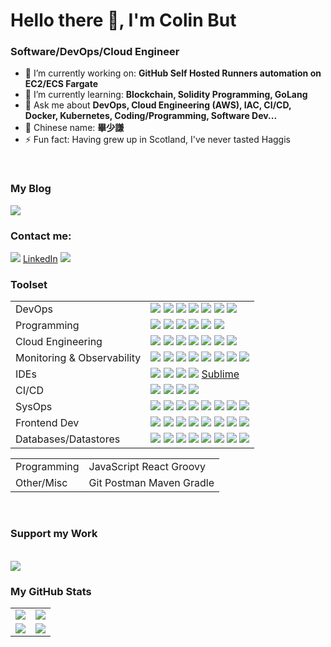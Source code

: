 # Hello there 👋, I'm Colin But

### Software/DevOps/Cloud Engineer

- 🔭 I’m currently working on: __GitHub Self Hosted Runners automation on EC2/ECS Fargate__ 
- 🌱 I’m currently learning: __Blockchain, Solidity Programming, GoLang__
- 💬 Ask me about __DevOps, Cloud Engineering (AWS), IAC, CI/CD, Docker, Kubernetes, Coding/Programming, Software Dev...__
- 🧧 Chinese name: __畢少謙__
- ⚡ Fun fact: Having grew up in Scotland, I've never tasted Haggis

<br/>

### My Blog

<a href="https://colin-but.medium.com/"><img src="https://www.vectorlogo.zone/logos/medium/medium-ar21.svg"/></a>

### Contact me:

<a href="https://twitter.com/Colin_But"><img src="https://www.vectorlogo.zone/logos/twitter/twitter-icon.svg"/></a>
<a href="https://www.linkedin.com/in/colinbut/">LinkedIn</a>
<a href="https://www.pinterest.co.uk/colinbut"><img src="https://www.vectorlogo.zone/logos/pinterest/pinterest-icon.svg"/></a>

### Toolset

<table>
    <tr>
        <td>DevOps</td>
        <td>
            <a href=""><img src="https://www.vectorlogo.zone/logos/terraformio/terraformio-icon.svg"/></a>
            <a href=""><img src="https://www.vectorlogo.zone/logos/packerio/packerio-icon.svg"/></a>
            <a href=""><img src="https://www.vectorlogo.zone/logos/ansible/ansible-icon.svg"/></a>
            <a href=""><img src="https://github.com/devicons/devicon/blob/v2.13.0/icons/vagrant/vagrant-original.svg"/></a>
            <a href=""><img src="https://www.vectorlogo.zone/logos/chefio/chefio-icon.svg"/></a>
            <a href=""><img src="https://www.vectorlogo.zone/logos/jfrog/jfrog-icon.svg"/></a>
            <a href=""><img src="https://www.vectorlogo.zone/logos/nginx/nginx-icon.svg"/></a>
        </td>
    </tr>
    <tr>
        <td>Programming</td>
        <td>
            <a href=""><img src="https://github.com/devicons/devicon/blob/v2.13.0/icons/java/java-original.svg"/></a>
            <a href=""><img src="https://github.com/devicons/devicon/blob/v2.13.0/icons/spring/spring-original.svg"/></a>
            <a href=""><img src="https://github.com/devicons/devicon/blob/v2.13.0/icons/python/python-original.svg"/></a>
            <a href=""><img src="https://www.vectorlogo.zone/logos/kotlinlang/kotlinlang-icon.svg"/></a>
            <a href=""><img src="https://github.com/devicons/devicon/blob/v2.13.0/icons/groovy/groovy-original.svg"/></a>
            <a href=""><img src="https://www.vectorlogo.zone/logos/pocoo_flask/pocoo_flask-icon.svg"/></a>
        </td>
    </tr>
    <tr>
        <td>Cloud Engineering</td>
        <td>
            <a href=""><img src="https://github.com/devicons/devicon/blob/v2.13.0/icons/amazonwebservices/amazonwebservices-original.svg"/></a>
            <a href=""><img src="https://www.vectorlogo.zone/logos/amazon_cloudformation/amazon_cloudformation-icon.svg"/></a>
            <a href=""><img src="https://www.vectorlogo.zone/logos/amazon_eks/amazon_eks-icon.svg"/></a>
            <a href=""><img src="https://www.vectorlogo.zone/logos/amazon_ecs/amazon_ecs-icon.svg"/></a>
            <a href=""><img src="https://www.vectorlogo.zone/logos/amazon_elasticcontainer/amazon_elasticcontainer-icon.svg"/></a>
            <a href=""><img src="https://www.vectorlogo.zone/logos/amazon_cloudwatch/amazon_cloudwatch-icon.svg"/></a>
            <a href=""><img src="https://www.vectorlogo.zone/logos/serverless/serverless-icon.svg"/></a>
            <a href=""><img src=""/></a>
            <a href=""><img src=""/></a>
        </td>
    </tr>
    <tr>
        <td>Monitoring & Observability</td>
        <td>
            <a href=""><img src="https://www.vectorlogo.zone/logos/splunk/splunk-icon.svg"/></a>
            <a href=""><img src="https://www.vectorlogo.zone/logos/datadoghq/datadoghq-icon.svg"/></a>
            <a href=""><img src="https://www.vectorlogo.zone/logos/elastic/elastic-icon.svg"/></a>
            <a href=""><img src="https://www.vectorlogo.zone/logos/elasticco_logstash/elasticco_logstash-icon.svg"/></a>
            <a href=""><img src="https://www.vectorlogo.zone/logos/elasticco_kibana/elasticco_kibana-icon.svg"/></a>
            <a href=""><img src="https://www.vectorlogo.zone/logos/appdynamics/appdynamics-icon.svg"/></a>
            <a href=""><img src="https://www.vectorlogo.zone/logos/prometheusio/prometheusio-icon.svg"/></a>
            <a href=""><img src="https://www.vectorlogo.zone/logos/sumologic/sumologic-icon.svg"/></a>
        </td>
    </tr>
    <tr>
        <td>IDEs</td>
        <td>
            <a href=""><img src="https://github.com/devicons/devicon/blob/v2.13.0/icons/vscode/vscode-original.svg"/></a>
            <a href=""><img src="https://github.com/devicons/devicon/blob/v2.13.0/icons/pycharm/pycharm-original.svg"/></a>
            <a href=""><img src="https://github.com/devicons/devicon/blob/v2.13.0/icons/intellij/intellij-original.svg"/></a>
            <a href=""><img src="https://github.com/devicons/devicon/blob/v2.13.0/icons/atom/atom-original.svg"/></a>
            <a href=""><img src=""/>Sublime</a>
        </td>
    </tr>
    <tr>
        <td>CI/CD</td>
        <td>
            <a href=""><img src="https://github.com/devicons/devicon/blob/v2.13.0/icons/jenkins/jenkins-original.svg"/></a>
            <a href=""><img src="https://github.com/devicons/devicon/blob/v2.13.0/icons/github/github-original.svg"/></a>
            <a href=""><img src="https://github.com/devicons/devicon/blob/v2.13.0/icons/circleci/circleci-plain.svg"/></a>
            <a href=""><img src="https://github.com/devicons/devicon/blob/v2.13.0/icons/travis/travis-plain.svg"/></a>
        </td>
    </tr>
    <tr>
        <td>SysOps</td>
        <td>
            <a href=""><img src="https://github.com/devicons/devicon/blob/v2.13.0/icons/docker/docker-original.svg"/></a>
            <a href=""><img src="https://github.com/devicons/devicon/blob/v2.13.0/icons/kubernetes/kubernetes-plain.svg"/></a>
            <a href=""><img src="https://github.com/devicons/devicon/blob/v2.13.0/icons/linux/linux-original.svg"/></a>
            <a href=""><img src="https://github.com/devicons/devicon/blob/v2.13.0/icons/unix/unix-original.svg"/></a>
            <a href=""><img src="https://github.com/devicons/devicon/blob/v2.13.0/icons/ubuntu/ubuntu-plain.svg"/></a>
            <a href=""><img src="https://www.vectorlogo.zone/logos/servicenow/servicenow-icon.svg"/></a>
            <a href=""><img src="https://www.vectorlogo.zone/logos/pagerduty/pagerduty-icon.svg"/></a>
            <a href=""><img src="https://github.com/devicons/devicon/blob/v2.13.0/icons/bash/bash-original.svg"/></a>
        </td>
    </tr>
    <tr>
        <td>Frontend Dev</td>
        <td>
            <a href=""><img src="https://github.com/devicons/devicon/blob/v2.13.0/icons/javascript/javascript-original.svg"/></a>
            <a href=""><img src="https://github.com/devicons/devicon/blob/v2.13.0/icons/react/react-original.svg"/></a>
            <a href=""><img src="https://github.com/devicons/devicon/blob/v2.13.0/icons/redux/redux-original.svg"/></a>
            <a href=""><img src="https://www.vectorlogo.zone/logos/yeoman/yeoman-icon.svg"/></a>
            <a href=""><img src="https://www.vectorlogo.zone/logos/npmjs/npmjs-icon.svg"/></a>
            <a href=""><img src="https://github.com/devicons/devicon/blob/v2.13.0/icons/jest/jest-plain.svg"/></a>
            <a href=""><img src="https://github.com/devicons/devicon/blob/v2.13.0/icons/webpack/webpack-original.svg"/></a>
            <a href=""><img src="https://www.vectorlogo.zone/logos/sass-lang/sass-lang-icon.svg"/></a>
        </td>
    </tr>
    <tr>
        <td>Databases/Datastores</td>
        <td>
            <a href=""><img src="https://github.com/devicons/devicon/blob/v2.13.0/icons/mongodb/mongodb-original.svg"/></a>
            <a href=""><img src="https://github.com/devicons/devicon/blob/v2.13.0/icons/mysql/mysql-original.svg"/></a>
            <a href=""><img src="https://github.com/devicons/devicon/blob/v2.13.0/icons/redis/redis-original.svg"/></a>
            <a href=""><img src="https://github.com/devicons/devicon/blob/v2.13.0/icons/oracle/oracle-original.svg"/></a>
            <a href=""><img src="https://www.vectorlogo.zone/logos/apache_cassandra/apache_cassandra-icon.svg"/></a>
            <a href=""><img src="https://github.com/devicons/devicon/blob/v2.13.0/icons/postgresql/postgresql-original.svg"/></a>
            <a href=""><img src="https://github.com/devicons/devicon/blob/v2.13.0/icons/neo4j/neo4j-original.svg"/></a>
            <a href=""><img src="https://www.vectorlogo.zone/logos/snowflake/snowflake-icon.svg"/></a>
        </td>
    </tr>
</table>

|          |                              |
|:-------------|:-------------------------------------------|
| Programming | JavaScript React Groovy |
| Other/Misc  | Git Postman Maven Gradle | 

<br/>

### Support my Work
<br/>
<a href="https://www.buymeacoffee.com/colinbut"><img src="https://www.vectorlogo.zone/logos/buymeacoffee/buymeacoffee-official.svg"/></a>


<br />

### My GitHub Stats

<table>
    <tr>
        <td>
            <img src="https://github-profile-trophy.vercel.app/?username=colinbut&row=3&column=4&no-bg=true"/>
        </td>
        <td>
            <img src="https://github-readme-streak-stats.herokuapp.com/?user=colinbut"/>
        </td> 
    </tr>
    <tr>
        <td>
            <img src="https://github-readme-stats.vercel.app/api?username=colinbut&count_private=true&show_icons=true&theme=tokyonight"/>
        </td>
        <td>
            <img src="https://github-readme-stats.vercel.app/api/top-langs/?username=colinbut&langs_count=10&layout=compact&hide=php,scss,css,html,batchfile,gherkin,freemarker,xslt,tsql,ruby"/>
        </td>
    </tr>
</table>




<!--
**colinbut/colinbut** is a ✨ _special_ ✨ repository because its `README.md` (this file) appears on your GitHub profile.

Here are some ideas to get you started:

- 🔭 I’m currently working on ...
- 🌱 I’m currently learning ...
- 👯 I’m looking to collaborate on ...
- 🤔 I’m looking for help with ...
- 💬 Ask me about ...
- 📫 How to reach me: ...
- 😄 Pronouns: ...
- ⚡ Fun fact: ...
-->
